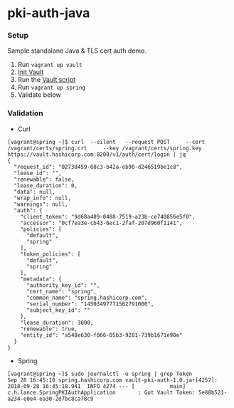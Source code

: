 # pki-auth-java

### Setup

Sample standalone Java & TLS cert auth demo.

1. Run `vagrant up vault`
2. [Init Vault](https://www.vaultproject.io/intro/getting-started/deploy.html#initializing-the-vault)
3. Run the [Vault script](vault.sh)
4. Run `vagrant up spring`
5. Validate below

### Validation

- Curl
```
[vagrant@spring ~]$ curl  --silent   --request POST     --cert /vagrant/certs/spring.crt     --key /vagrant/certs/spring.key     https://vault.hashicorp.com:8200/v1/auth/cert/login | jq
{
  "request_id": "0273d459-68c3-b42a-eb90-d246519be1c8",
  "lease_id": "",
  "renewable": false,
  "lease_duration": 0,
  "data": null,
  "wrap_info": null,
  "warnings": null,
  "auth": {
    "client_token": "9d68a489-0488-7519-a23b-ce740856e5f0",
    "accessor": "0cf7ea3e-cb43-6ec1-2faf-207d960f1141",
    "policies": [
      "default",
      "spring"
    ],
    "token_policies": [
      "default",
      "spring"
    ],
    "metadata": {
      "authority_key_id": "",
      "cert_name": "spring",
      "common_name": "spring.hashicorp.com",
      "serial_number": "14503497771562791000",
      "subject_key_id": ""
    },
    "lease_duration": 3600,
    "renewable": true,
    "entity_id": "a548e630-f066-05b3-9281-739b1671e90e"
  }
}
```

- Spring
```
[vagrant@spring ~]$ sudo journalctl -u spring | grep Token
Sep 28 16:45:18 spring.hashicorp.com vault-pki-auth-1.0.jar[4257]: 2018-09-28 16:45:18.941  INFO 4274 --- [           main] c.h.lance.SpringPKIAuthApplication       : Got Vault Token: 5e88b521-a234-e0e4-ea30-2d7bc8ca78c9
```
